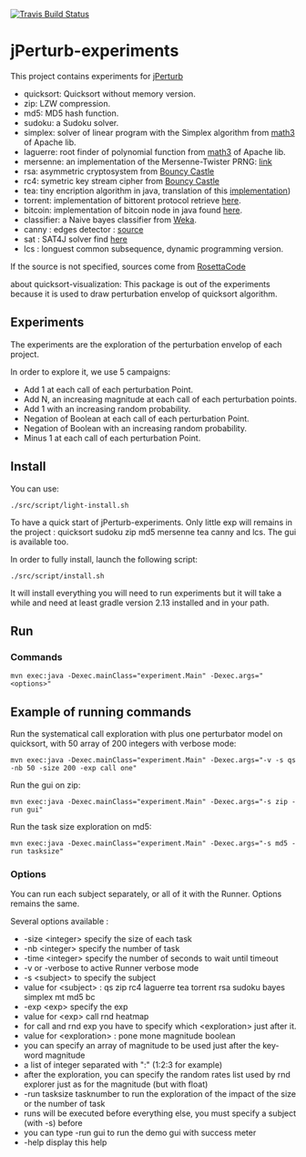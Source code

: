 [![Travis Build Status](https://api.travis-ci.org/Spirals-Team/jPerturb-experiments.svg?branch=master)](https://travis-ci.org/Spirals-Team/jPerturb-experiments)

# jPerturb-experiments

This project contains experiments for [jPerturb](https://github.com/Spirals-Team/jPerturb)

* quicksort: Quicksort without memory version.
* zip: LZW compression.
* md5: MD5 hash function.
* sudoku: a Sudoku solver.
* simplex: solver of linear program with the Simplex algorithm from [math3](https://commons.apache.org/proper/commons-math/) of Apache lib.
* laguerre: root finder of polynomial function from [math3](https://commons.apache.org/proper/commons-math/) of Apache lib.
* mersenne: an implementation of the Mersenne-Twister PRNG: [link](http://www.java2s.com/Code/Java/Development-Class/MersenneTwisterRandom.htm)
* rsa: asymmetric cryptosystem from [Bouncy Castle](https://github.com/bcgit/bc-java.git/)
* rc4: symetric key stream cipher from [Bouncy Castle](https://github.com/bcgit/bc-java.git/)
* tea: tiny encription algorithm in java, translation of this [implementation](https://en.wikipedia.org/wiki/Tiny_Encryption_Algorithm))
* torrent: implementation of bittorent protocol retrieve [here](https://github.com/mpetazzoni/ttorrent).
* bitcoin: implementation of bitcoin node in java found [here](https://github.com/bitcoinj/bitcoinj).
* classifier: a Naive bayes classifier from [Weka](http://www.cs.waikato.ac.nz/ml/weka/).
* canny : edges detector : [source](http://www.tomgibara.com/computer-vision/CannyEdgeDetector.java)
* sat : SAT4J solver find [here](http://www.sat4j.org/)
* lcs : longuest common subsequence, dynamic programming version.

If the source is not specified, sources come from [RosettaCode](http://rosettacode.org/)

about quicksort-visualization:
This package is out of the experiments because it is used to draw perturbation envelop of quicksort algorithm.

## Experiments

The experiments are the exploration of the perturbation envelop of each project.

In order to explore it, we use 5 campaigns:

   * Add 1 at each call of each perturbation Point.
   * Add N, an increasing magnitude at each call of each perturbation points.
   * Add 1 with an increasing random probability.
   * Negation of Boolean at each call of each perturbation Point.
   * Negation of Boolean with an increasing random probability.
   * Minus 1 at each call of each perturbation Point.

## Install

You can use:
```
./src/script/light-install.sh
```
To have a quick start of jPerturb-experiments. Only little exp will remains in the project : quicksort sudoku zip md5 mersenne tea canny and lcs.
The gui is available too.

In order to fully install, launch the following script:
```
./src/script/install.sh
```
It will install everything you will need to run experiments but it will take a while and need at least gradle version 2.13 installed and in your path.

## Run

### Commands

```
mvn exec:java -Dexec.mainClass="experiment.Main" -Dexec.args="<options>"
```

## Example of running commands

Run the systematical call exploration with plus one perturbator model on quicksort, with 50 array of 200 integers with verbose mode:

```
mvn exec:java -Dexec.mainClass="experiment.Main" -Dexec.args="-v -s qs -nb 50 -size 200 -exp call one"
```

Run the gui on zip:

```
mvn exec:java -Dexec.mainClass="experiment.Main" -Dexec.args="-s zip -run gui"
```

Run the task size exploration on md5:

```
mvn exec:java -Dexec.mainClass="experiment.Main" -Dexec.args="-s md5 -run tasksize"
```

### Options

You can run each subject separately, or all of it with the Runner. Options remains the same.

Several options available :
* -size \<integer> specify the size of each task
* -nb \<integer> specify the number of task
* -time \<integer> specify the number of seconds to wait until timeout
* -v or -verbose to active Runner verbose mode
* -s \<subject> to specify the subject
* value for \<subject> : qs zip rc4 laguerre tea torrent rsa sudoku bayes simplex mt md5 bc
* -exp \<exp> specify the exp
* value for \<exp> call rnd heatmap
* for call and rnd exp you have to specify which \<exploration> just after it.
* value for \<exploration> : pone mone magnitude boolean
* you can specify an array of magnitude to be used just after the key-word magnitude
* a list of integer separated with ":" (1:2:3 for example)
* after the exploration, you can specify the random rates list used by rnd explorer just as for the magnitude (but with float)
* -run tasksize tasknumber to run the exploration of the impact of the size or the number of task
* runs will be executed before everything else, you must specify a subject (with -s) before
* you can type -run gui to run the demo gui with success meter
* -help display this help



